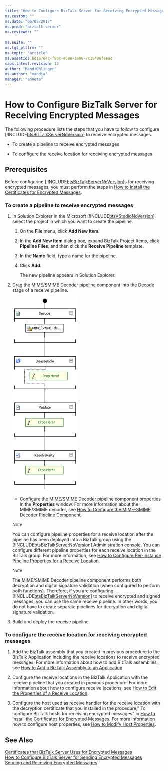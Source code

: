 ```yaml
---
title: "How to Configure BizTalk Server for Receiving Encrypted Messages | Microsoft Docs"
ms.custom: ""
ms.date: "06/08/2017"
ms.prod: "biztalk-server"
ms.reviewer: ""

ms.suite: ""
ms.tgt_pltfrm: ""
ms.topic: "article"
ms.assetid: bd1e7e4c-f80c-468e-aa86-7c18406feead
caps.latest.revision: 13
author: "MandiOhlinger"
ms.author: "mandia"
manager: "anneta"
---
```

# How to Configure BizTalk Server for Receiving Encrypted Messages
The following procedure lists the steps that you have to follow to configure [!INCLUDE[btsBizTalkServerNoVersion](../includes/btsbiztalkservernoversion-md.md)] to receive encrypted messages.  
  
-   To create a pipeline to receive encrypted messages  
  
-   To configure the receive location for receiving encrypted messages  
  
## Prerequisites  
 Before configuring [!INCLUDE[btsBizTalkServerNoVersion](../includes/btsbiztalkservernoversion-md.md)]s for receiving encrypted messages, you must perform the steps in [How to Install the Certificates for Encrypted Messages](../core/how-to-install-the-certificates-for-encrypted-messages.md).  
  
### To create a pipeline to receive encrypted messages  
  
1.  In Solution Explorer in the Microsoft [!INCLUDE[btsVStudioNoVersion](../includes/btsvstudionoversion-md.md)], select the project in which you want to create the pipeline.  
  
    1.  On the **File** menu, click **Add New Item**.  
  
    2.  In the **Add New Item** dialog box, expand BizTalk Project Items, click **Pipeline Files**, and then click the **Receive Pipeline** template.  
  
    3.  In the **Name** field, type a name for the pipeline.  
  
    4.  Click **Add**.  
  
         The new pipeline appears in Solution Explorer.  
  
2.  Drag the MIME/SMIME Decoder pipeline component into the Decode stage of a receive pipeline.  
  
     ![MIME&#47;SMIME Decoder pipeline component](../core/media/bts-dev-mimesmimedecoder.gif "BTS_DEV_MIMESMIMEDecoder")  
  
    -   Configure the MIME/SMIME Decoder pipeline component properties in the **Properties** window. For more information about the MIME/SMIME decoder, see [How to Configure the MIME-SMIME Decoder Pipeline Component](../core/how-to-configure-the-mime-smime-decoder-pipeline-component.md).  
  
    > [!NOTE]
    >  You can configure pipeline properties for a receive location after the pipeline has been deployed into a BizTalk group using the [!INCLUDE[btsBizTalkServerNoVersion](../includes/btsbiztalkservernoversion-md.md)] Administration console. You can configure different pipeline properties for each receive location in the BizTalk group. For more information, see [How to Configure Per-instance Pipeline Properties for a Receive Location](../core/how-to-configure-per-instance-pipeline-properties-for-a-receive-location.md).  
  
    > [!NOTE]
    >  The MIME/SMIME Decoder pipeline component performs both decryption and digital signature validation (when configured to perform both functions). Therefore, if you are configuring [!INCLUDE[btsBizTalkServerNoVersion](../includes/btsbiztalkservernoversion-md.md)] to receive encrypted and signed messages, you can use the same receive pipeline. In other words, you do not have to create separate pipelines for decryption and digital signature validation.  
  
3.  Build and deploy the receive pipeline.  
  
### To configure the receive location for receiving encrypted messages  
  
1.  Add the BizTalk assembly that you created in previous procedure to the BizTalk Application including the receive locations to receive encrypted messages. For more information about how to add BizTalk assemblies, see [How to Add a BizTalk Assembly to an Application](../core/how-to-add-a-biztalk-assembly-to-an-application.md).  
  
2.  Configure the receive locations in the BizTalk Application with the receive pipeline that you created in previous procedure. For more information about how to configure receive locations, see [How to Edit the Properties of a Receive Location](../core/how-to-edit-the-properties-of-a-receive-location.md).  
  
3.  Configure the host used as receive handler for the receive location with the decryption certificate that you installed in the procedure," To configure BizTalk hosts for receiving encrypted messages" in [How to Install the Certificates for Encrypted Messages](../core/how-to-install-the-certificates-for-encrypted-messages.md). For more information how to configure host properties, see [How to Modify Host Properties](../core/how-to-modify-host-properties.md).  
  
## See Also  
 [Certificates that BizTalk Server Uses for Encrypted Messages](../core/certificates-that-biztalk-server-uses-for-encrypted-messages.md)   
 [How to Configure BizTalk Server for Sending Encrypted Messages](../core/how-to-configure-biztalk-server-for-sending-encrypted-messages.md)   
 [Sending and Receiving Encrypted Messages](../core/sending-and-receiving-encrypted-messages.md)